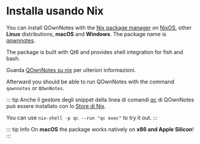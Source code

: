 # Installa usando Nix

You can install QOwnNotes with the [Nix package manager](https://nixos.org/download/) on [NixOS](https://nixos.org/), other **Linux** distributions, **macOS** and **Windows**. The package name is [qownnotes](https://search.nixos.org/packages?channel=unstable&show=qownnotes).

The package is built with Qt6 and provides shell integration for fish and bash.

Guarda [QOwnNotes su nix](https://search.nixos.org/packages?channel=unstable&show=qownnotes) per ulteriori informazioni.

Afterward you should be able to run QOwnNotes with the command `qownnotes` or `QOwnNotes`.

::: tip
Anche il gestore degli snippet della linea di comandi [qc](https://github.com/qownnotes/qc) di QOwnNotes può essere installato con lo [Store di Nix](https://search.nixos.org/packages?channel=unstable&show=qc).

You can use `nix-shell -p qc --run "qc exec"` to try it out.
:::

::: tip
Info
On **macOS** the package works natively on **x86 and Apple Silicon**!
:::
